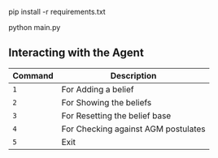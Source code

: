pip install -r requirements.txt

python main.py

## Interacting with the Agent

| Command | Description |
|---------|-------------|
| `1`| For Adding a belief|
| `2`| For Showing the beliefs |
| `3`| For Resetting the belief base |
| `4`| For Checking against AGM postulates |
| `5`| Exit|

